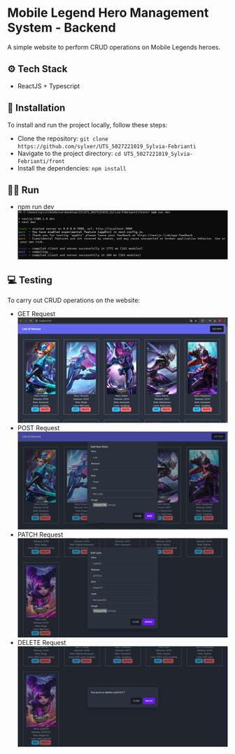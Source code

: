 # Mobile Legend Hero Management System - Backend

A simple website to perform CRUD operations on Mobile Legends heroes.

## ⚙️ Tech Stack
- ReactJS + Typescript

## 🔧 Installation
To install and run the project locally, follow these steps:
- Clone the repository: ```git clone https://github.com/sylxer/UTS_5027221019_Sylvia-Febrianti```
- Navigate to the project directory: ```cd UTS_5027221019_Sylvia-Febrianti/front```
- Install the dependencies: ```npm install```

## 🏃‍♀️ Run
- npm run dev
  ![1.1](https://github.com/sylxer/UTS_5027221019_Sylvia-Febrianti/blob/main/SS/npmrun.png)
  
## 💻 Testing
To carry out CRUD operations on the website:
- GET Request
  ![2.1](https://github.com/sylxer/UTS_5027221019_Sylvia-Febrianti/blob/main/SS/getweb.png)
- POST Request
  ![2.2](https://github.com/sylxer/UTS_5027221019_Sylvia-Febrianti/blob/main/SS/createweb.png)
- PATCH Request
  ![2.3](https://github.com/sylxer/UTS_5027221019_Sylvia-Febrianti/blob/main/SS/updateweb.png)
- DELETE Request
  ![2.4](https://github.com/sylxer/UTS_5027221019_Sylvia-Febrianti/blob/main/SS/deleteweb.png)
